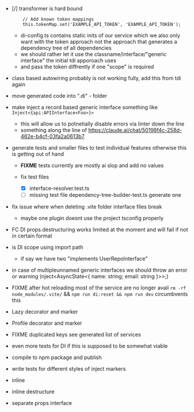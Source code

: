 - [/] transformer is hard bound

  ```tỳpescript
      // Add known token mappings
      this.tokenMap.set('EXAMPLE_API_TOKEN', 'EXAMPLE_API_TOKEN');

  ```

  - di-config.ts contains static inits of our service which we also only want with the token approach not the approach that generates a dependency tree of all dependencies
  - we should rather let it use the classname/interface/"generic interface" the initial tdi apporoach uses
  - and pass the token diffrently if one "scope" is required

- class based autowiring probably is not working fully, add this from tdi again
- move generated code into ".di" - folder
- make inject a record based generic interface something like `Inject<{api:APIInterface<Foo>}>`
  - this will allow us to potnetially disable errors via linter down the line
  - something along the line of https://claude.ai/chat/50198f4c-258d-462e-b4cf-03fa2a0613b7
- generate tests and smaller files to test individual features otherwise this is getting out of hand

  - **FIXME** tests currently are mostly ai slop and add no values

  - fix test files
    - [x] interface-resolver.test.ts
    - [ ] missing test file dependency-tree-builder-test.ts generate one

- fix issue where when deleting .vite folder interface files break
  - maybe one plugin doesnt use the project tsconfig properly
- FC DI props.destructuring works limited at the moment and will fail if not in certain format
- is DI scope using import path
  - if say we have two "implements UserRepoInterface"
- in case of multipleunnamed generic interfaces we should throw an error or warning (nject<AsyncState<{ name: string; email: string }>>;)
- FIXME after hot reloading most of the service are no longer avail `rm -rf node_modules/.vite/` && `npm run di:reset && npm run dev` circumbvents this
- Lazy decorator and marker
- Profile decorator and marker
- FIXME duplicated keys see generated list of services
- even more tests for DI if this is supposed to be somewhat viable
- compile to npm package and publish
-  write tests for different styles of inject markers
  - inline
  - inline destructure
  - separate props interface
